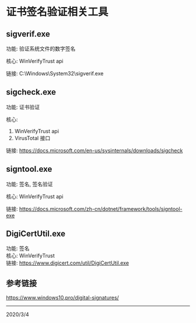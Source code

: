 # 证书签名验证相关工具

## sigverif.exe  
功能: 验证系统文件的数字签名  

核心: WinVerifyTrust api  

链接: C:\Windows\System32\sigverif.exe  


## sigcheck.exe
功能: 证书验证  

核心:  
1. WinVerifyTrust api
2. VirusTotal 接口

链接: https://docs.microsoft.com/en-us/sysinternals/downloads/sigcheck  


## signtool.exe
功能: 签名, 签名验证  

核心: WinVerifyTrust api  

链接: https://docs.microsoft.com/zh-cn/dotnet/framework/tools/signtool-exe  


## DigiCertUtil.exe
功能: 签名  
核心: WinVerifyTrust  
链接: https://www.digicert.com/util/DigiCertUtil.exe  


## 参考链接
https://www.windows10.pro/digital-signatures/  


---
2020/3/4  
